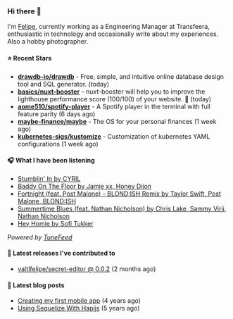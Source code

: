 ### Hi there 👋

I'm [Felipe](https://felipevm.com), currently working as a Engineering Manager at Transfeera, enthusiastic in technology and occasionally write about my experiences. Also a hobby photographer.

#### ⭐ Recent Stars
- **[drawdb-io/drawdb](https://github.com/drawdb-io/drawdb)** - Free, simple, and intuitive online database design tool and SQL generator. (today)
- **[basics/nuxt-booster](https://github.com/basics/nuxt-booster)** - nuxt-booster will help you to improve the lighthouse performance score (100/100) of your website. 🚀 (today)
- **[aome510/spotify-player](https://github.com/aome510/spotify-player)** - A Spotify player in the terminal with full feature parity (6 days ago)
- **[maybe-finance/maybe](https://github.com/maybe-finance/maybe)** - The OS for your personal finances (1 week ago)
- **[kubernetes-sigs/kustomize](https://github.com/kubernetes-sigs/kustomize)** - Customization of kubernetes YAML configurations (1 week ago)

#### 🎧 What I have been listening
- [Stumblin&#39; In by CYRIL](https://open.spotify.com/track/0h3Xy4V4apMraB5NuM8U7Z)
- [Baddy On The Floor by Jamie xx, Honey Dijon](https://open.spotify.com/track/3CqaTHbiU2nBy3Ar9RnDHN)
- [Fortnight (feat. Post Malone) - BLOND:ISH Remix by Taylor Swift, Post Malone, BLOND:ISH](https://open.spotify.com/track/1gejz5ROvJBUb6WJzkMAcc)
- [Summertime Blues (feat. Nathan Nicholson) by Chris Lake, Sammy Virji, Nathan Nicholson](https://open.spotify.com/track/6q36Cqt2d3O5jqrQR9uXCp)
- [Hey Homie by Sofi Tukker](https://open.spotify.com/track/5HlzvCWmwMFeA0ENrG8ixa)

_Powered by [TuneFeed](https://tunefeed.app?ref=valtlfelipe-gh-profile)_ 

#### 🚀 Latest releases I've contributed to


- [valtlfelipe/secret-editor @ 0.0.2](https://github.com/valtlfelipe/secret-editor/releases/tag/0.0.2) (2 months ago)

#### 📄 Latest blog posts
- [Creating my first mobile app](https://felipevm.com/posts/creating-my-first-mobile-app/) (4 years ago)
- [Using Sequelize With Hapijs](https://felipevm.com/posts/using-sequelize-with-hapijs/) (5 years ago)
